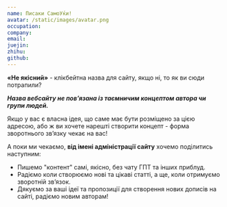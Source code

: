 ```yaml
---
name: Писаки СамоУ́ки! 
avatar: /static/images/avatar.png
occupation: 
company: 
email: 
juejin: 
zhihu: 
github: 
---
```

**«Не якісний»** - клікбейтна назва для сайту, якщо ні, то як ви сюди потрапили? 

***Назва вебсайту не пов’язана із таємничим концептом автора чи групи людей.***

Якщо у вас є власна ідея, що саме має бути розміщено за цією адресою, або ж ви хочете нарешті створити концепт - форма зворотнього зв’язку чекає на вас! 

А поки ми чекаємо, **від імені адміністрації сайту** хочемо поділитись наступним: 
- Пишемо "контент" самі, якісно, без чату ГПТ та інших приблуд.
- Радіємо коли створюємо нові та цікаві статті, а ще, коли отримуємо зворотній звʼязок.
- Дякуємо за ваші ідеї та пропозиції для створення нових дописів на сайті, радіємо новим авторам! 

